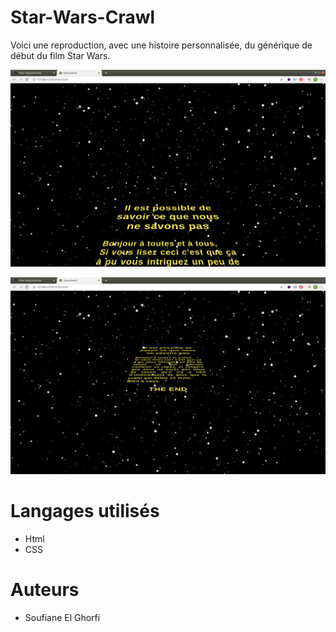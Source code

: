 # Star-Wars-Crawl

Voici une reproduction, avec une histoire personnalisée, du générique de début du film Star Wars.

![](images/capture1.png)

![](images/capture2.png)

# Langages utilisés

  - Html
  - CSS

# Auteurs

  - Soufiane El Ghorfi
